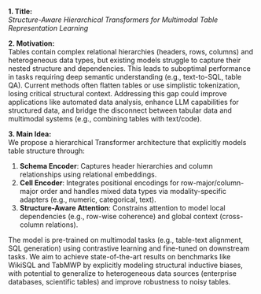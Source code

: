 **1. Title:**  
*Structure-Aware Hierarchical Transformers for Multimodal Table Representation Learning*  

**2. Motivation:**  
Tables contain complex relational hierarchies (headers, rows, columns) and heterogeneous data types, but existing models struggle to capture their nested structure and dependencies. This leads to suboptimal performance in tasks requiring deep semantic understanding (e.g., text-to-SQL, table QA). Current methods often flatten tables or use simplistic tokenization, losing critical structural context. Addressing this gap could improve applications like automated data analysis, enhance LLM capabilities for structured data, and bridge the disconnect between tabular data and multimodal systems (e.g., combining tables with text/code).  

**3. Main Idea:**  
We propose a hierarchical Transformer architecture that explicitly models table structure through:  
1. **Schema Encoder**: Captures header hierarchies and column relationships using relational embeddings.  
2. **Cell Encoder**: Integrates positional encodings for row-major/column-major order and handles mixed data types via modality-specific adapters (e.g., numeric, categorical, text).  
3. **Structure-Aware Attention**: Constrains attention to model local dependencies (e.g., row-wise coherence) and global context (cross-column relations).  

The model is pre-trained on multimodal tasks (e.g., table-text alignment, SQL generation) using contrastive learning and fine-tuned on downstream tasks. We aim to achieve state-of-the-art results on benchmarks like WikiSQL and TabMWP by explicitly modeling structural inductive biases, with potential to generalize to heterogeneous data sources (enterprise databases, scientific tables) and improve robustness to noisy tables.